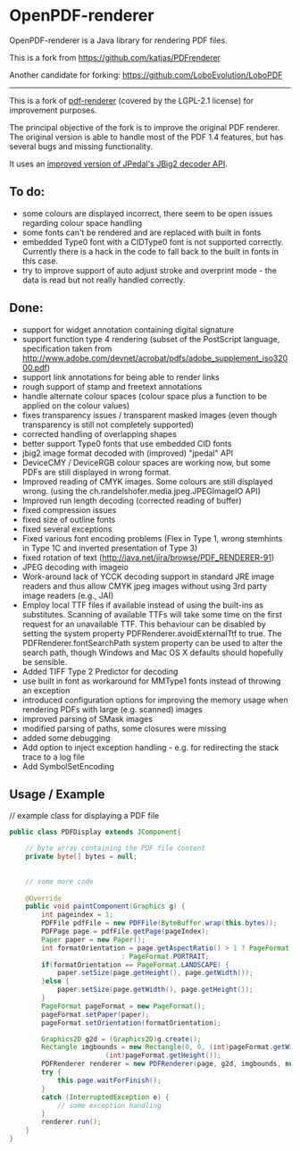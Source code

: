 OpenPDF-renderer
================

OpenPDF-renderer is a Java library for rendering PDF files.

This is a fork from https://github.com/katjas/PDFrenderer

Another candidate for forking:
https://github.com/LoboEvolution/LoboPDF

----


This is a fork of [pdf-renderer](http://java.net/projects/pdf-renderer) (covered by the LGPL-2.1 license) for improvement purposes.

The principal objective of the fork is to improve the original PDF renderer. The original version is able to handle most of the PDF 1.4 features, but has several bugs and missing functionality.

It uses an [improved version of JPedal's JBig2 decoder API](https://github.com/Borisvl/JBIG2-Image-Decoder).

To do:
------
* some colours are displayed incorrect, there seem to be open issues regarding colour space handling
* some fonts can't be rendered and are replaced with built in fonts 
* embedded Type0 font with a CIDType0 font is not supported correctly. Currently there is a hack in the code to fall back to the built in fonts in this case.
* try to improve support of auto adjust stroke and overprint mode - the data is read but not really handled correctly.

Done:
-----
* support for widget annotation containing digital signature
* support function type 4 rendering (subset of the PostScript language, specification taken from http://www.adobe.com/devnet/acrobat/pdfs/adobe_supplement_iso32000.pdf)
* support link annotations for being able to render links
* rough support of stamp and freetext annotations
* handle alternate colour spaces (colour space plus a function to be applied on the colour values)
* fixes transparency issues / transparent masked images (even though transparency is still not completely supported)
* corrected handling of overlapping shapes
* better support Type0 fonts that use embedded CID fonts
* jbig2 image format decoded with (improved) "jpedal" API
* DeviceCMY / DeviceRGB colour spaces are working now, but some PDFs are still displayed in wrong format.
* Improved reading of CMYK images. Some colours are still displayed wrong. (using the ch.randelshofer.media.jpeg.JPEGImageIO API)
* Improved run length decoding (corrected reading of buffer) 
* fixed compression issues
* fixed size of outline fonts 
* fixed several exceptions
* Fixed various font encoding problems (Flex in Type 1, wrong stemhints in Type 1C and inverted presentation of Type 3)
* fixed rotation of text (http://java.net/jira/browse/PDF_RENDERER-91)
* JPEG decoding with imageio
* Work-around lack of YCCK decoding support in standard JRE image readers and thus allow CMYK jpeg images without using 3rd party image readers (e.g., JAI)
* Employ local TTF files if available instead of using the built-ins as substitutes. Scanning of available TTFs will take some time on the first request for an unavailable TTF. This behaviour can be disabled by setting the system property PDFRenderer.avoidExternalTtf to true. The PDFRenderer.fontSearchPath system property can be used to alter the search path, though Windows and Mac OS X defaults should hopefully be sensible. 
* Added TIFF Type 2 Predictor for decoding
* use built in font as workaround for MMType1 fonts instead of throwing an exception
* introduced configuration options for improving the memory usage when rendering PDFs with large (e.g. scanned) images
* improved parsing of SMask images
* modified parsing of paths, some closures were missing
* added some debugging
* Add option to inject exception handling - e.g. for redirecting the stack trace to a log file
* Add SymbolSetEncoding

Usage / Example
-------

// example class for displaying a PDF file
```java
public class PDFDisplay extends JComponent{

	// byte array containing the PDF file content
	private byte[] bytes = null;
	
	
	// some more code
	
	@Override
	public void paintComponent(Graphics g) {
		int pageindex = 1;
		PDFFile pdfFile = new PDFFile(ByteBuffer.wrap(this.bytes));		
		PDFPage page = pdfFile.getPage(pageIndex);
		Paper paper = new Paper();
		int formatOrientation = page.getAspectRatio() > 1 ? PageFormat.LANDSCAPE
							: PageFormat.PORTRAIT;
		if(formatOrientation == PageFormat.LANDSCAPE) {
			paper.setSize(page.getHeight(), page.getWidth());
		}else {
			paper.setSize(page.getWidth(), page.getHeight());
		}				
		PageFormat pageFormat = new PageFormat();
		pageFormat.setPaper(paper);
		pageFormat.setOrientation(formatOrientation);

		Graphics2D g2d = (Graphics2D)g.create();
		Rectangle imgbounds = new Rectangle(0, 0, (int)pageFormat.getWidth(),
						(int)pageFormat.getHeight());
		PDFRenderer renderer = new PDFRenderer(page, g2d, imgbounds, null, Color.WHITE);
		try {
			this.page.waitForFinish();
		}
		catch (InterruptedException e) {
			// some exception handling
		}
		renderer.run();
	}
}
```
